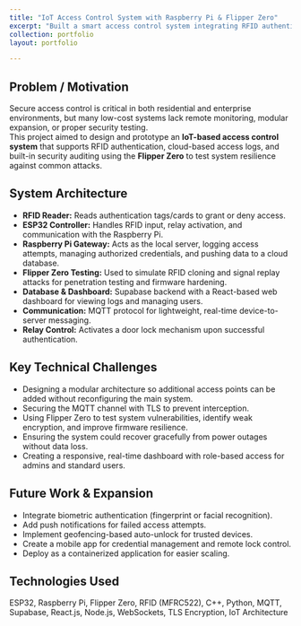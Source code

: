 ```yaml
---
title: "IoT Access Control System with Raspberry Pi & Flipper Zero"
excerpt: "Built a smart access control system integrating RFID authentication, Raspberry Pi management, and Flipper Zero testing."
collection: portfolio
layout: portfolio

---
```


## Problem / Motivation

Secure access control is critical in both residential and enterprise environments, but many low-cost systems lack remote monitoring, modular expansion, or proper security testing.  
This project aimed to design and prototype an **IoT-based access control system** that supports RFID authentication, cloud-based access logs, and built-in security auditing using the **Flipper Zero** to test system resilience against common attacks.

## System Architecture

- **RFID Reader:** Reads authentication tags/cards to grant or deny access.
- **ESP32 Controller:** Handles RFID input, relay activation, and communication with the Raspberry Pi.
- **Raspberry Pi Gateway:** Acts as the local server, logging access attempts, managing authorized credentials, and pushing data to a cloud database.
- **Flipper Zero Testing:** Used to simulate RFID cloning and signal replay attacks for penetration testing and firmware hardening.
- **Database & Dashboard:** Supabase backend with a React-based web dashboard for viewing logs and managing users.
- **Communication:** MQTT protocol for lightweight, real-time device-to-server messaging.
- **Relay Control:** Activates a door lock mechanism upon successful authentication.

## Key Technical Challenges

- Designing a modular architecture so additional access points can be added without reconfiguring the main system.
- Securing the MQTT channel with TLS to prevent interception.
- Using Flipper Zero to test system vulnerabilities, identify weak encryption, and improve firmware resilience.
- Ensuring the system could recover gracefully from power outages without data loss.
- Creating a responsive, real-time dashboard with role-based access for admins and standard users.

## Future Work & Expansion

- Integrate biometric authentication (fingerprint or facial recognition).
- Add push notifications for failed access attempts.
- Implement geofencing-based auto-unlock for trusted devices.
- Create a mobile app for credential management and remote lock control.
- Deploy as a containerized application for easier scaling.

## Technologies Used

ESP32, Raspberry Pi, Flipper Zero, RFID (MFRC522), C++, Python, MQTT, Supabase, React.js, Node.js, WebSockets, TLS Encryption, IoT Architecture
